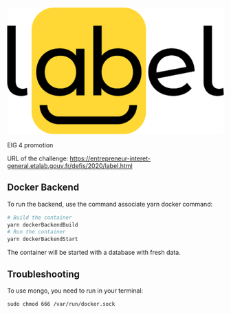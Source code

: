![Logo Label](./packages/generic/client/src/assets/logo/logo.svg)

EIG 4 promotion

URL of the challenge: https://entrepreneur-interet-general.etalab.gouv.fr/defis/2020/label.html

## Docker Backend

To run the backend, use the command associate yarn docker command:

```sh
# Build the container
yarn dockerBackendBuild
# Run the container
yarn dockerBackendStart
```

The container will be started with a database with fresh data.

## Troubleshooting

To use mongo, you need to run in your terminal:

```
sudo chmod 666 /var/run/docker.sock
```
